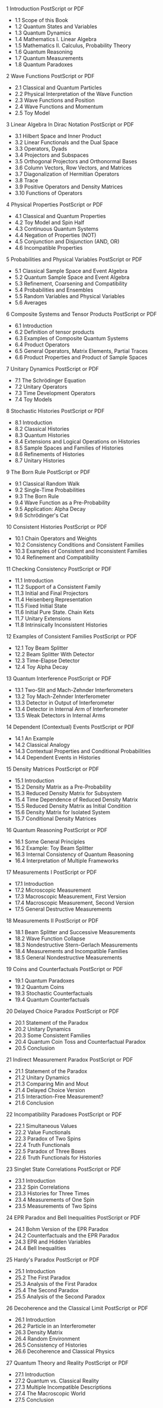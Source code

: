

1 Introduction PostScript or PDF

-  1.1 Scope of this Book
-  1.2 Quantum States and Variables
-  1.3 Quantum Dynamics
-  1.4 Mathematics I. Linear Algebra
-  1.5 Mathematics II. Calculus, Probability Theory
-  1.6 Quantum Reasoning
-  1.7 Quantum Measurements
-  1.8 Quantum Paradoxes


2 Wave Functions PostScript or PDF

-  2.1 Classical and Quantum Particles
-  2.2 Physical Interpretation of the Wave Function
-  2.3 Wave Functions and Position
-  2.4 Wave Functions and Momentum
-  2.5 Toy Model


3 Linear Algebra In Dirac Notation PostScript or PDF

-  3.1 Hilbert Space and Inner Product
-  3.2 Linear Functionals and the Dual Space
-  3.3 Operators, Dyads
-  3.4 Projectors and Subspaces
-  3.5 Orthogonal Projectors and Orthonormal Bases
-  3.6 Column Vectors, Row Vectors, and Matrices
-  3.7 Diagonalization of Hermitian Operators
-  3.8 Trace
-  3.9 Positive Operators and Density Matrices
-  3.10 Functions of Operators


4 Physical Properties PostScript or PDF

-  4.1 Classical and Quantum Properties
-  4.2 Toy Model and Spin Half
-  4.3 Continuous Quantum Systems
-  4.4 Negation of Properties (NOT)
-  4.5 Conjunction and Disjunction (AND, OR)
-  4.6 Incompatible Properties


5 Probabilities and Physical Variables PostScript or PDF

-  5.1 Classical Sample Space and Event Algebra
-  5.2 Quantum Sample Space and Event Algebra
-  5.3 Refinement, Coarsening and Compatibility
-  5.4 Probabilities and Ensembles
-  5.5 Random Variables and Physical Variables
-  5.6 Averages


6 Composite Systems and Tensor Products PostScript or PDF

-  6.1 Introduction
-  6.2 Definition of tensor products
-  6.3 Examples of Composite Quantum Systems
-  6.4 Product Operators
-  6.5 General Operators, Matrix Elements, Partial Traces
-  6.6 Product Properties and Product of Sample Spaces


7 Unitary Dynamics PostScript or PDF

-  7.1 The Schrödinger Equation
-  7.2 Unitary Operators
-  7.3 Time Development Operators
-  7.4 Toy Models


8 Stochastic Histories PostScript or PDF

-  8.1 Introduction
-  8.2 Classical Histories
-  8.3 Quantum Histories
-  8.4 Extensions and Logical Operations on Histories
-  8.5 Sample Spaces and Families of Histories
-  8.6 Refinements of Histories
-  8.7 Unitary Histories


9 The Born Rule PostScript or PDF

-  9.1 Classical Random Walk
-  9.2 Single-Time Probabilities
-  9.3 The Born Rule
-  9.4 Wave Function as a Pre-Probability
-  9.5 Application: Alpha Decay
-  9.6 Schrödinger's Cat


10 Consistent Histories PostScript or PDF

-  10.1 Chain Operators and Weights
-  10.2 Consistency Conditions and Consistent Families
-  10.3 Examples of Consistent and Inconsistent Families
-  10.4 Refinement and Compatibility


11 Checking Consistency PostScript or PDF

-  11.1 Introduction
-  11.2 Support of a Consistent Family
-  11.3 Initial and Final Projectors
-  11.4 Heisenberg Representation
-  11.5 Fixed Initial State
-  11.6 Initial Pure State. Chain Kets
-  11.7 Unitary Extensions
-  11.8 Intrinsically Inconsistent Histories


12 Examples of Consistent Families PostScript or PDF

-  12.1 Toy Beam Splitter
-  12.2 Beam Splitter With Detector
-  12.3 Time-Elapse Detector
-  12.4 Toy Alpha Decay


13 Quantum Interference PostScript or PDF

-  13.1 Two-Slit and Mach-Zehnder Interferometers
-  13.2 Toy Mach-Zehnder Interferometer
-  13.3 Detector in Output of Interferometer
-  13.4 Detector in Internal Arm of Interferometer
-  13.5 Weak Detectors in Internal Arms


14 Dependent (Contextual) Events PostScript or PDF

-  14.1 An Example
-  14.2 Classical Analogy
-  14.3 Contextual Properties and Conditional Probabilities
-  14.4 Dependent Events in Histories


15 Density Matrices PostScript or PDF

-  15.1 Introduction
-  15.2 Density Matrix as a Pre-Probability
-  15.3 Reduced Density Matrix for Subsystem
-  15.4 Time Dependence of Reduced Density Matrix
-  15.5 Reduced Density Matrix as Initial Condition
-  15.6 Density Matrix for Isolated System
-  15.7 Conditional Density Matrices


16 Quantum Reasoning PostScript or PDF

-  16.1 Some General Principles
-  16.2 Example: Toy Beam Splitter
-  16.3 Internal Consistency of Quantum Reasoning
-  16.4 Interpretation of Multiple Frameworks


17 Measurements I PostScript or PDF

-  17.1 Introduction
-  17.2 Microscopic Measurement
-  17.3 Macroscopic Measurement, First Version
-  17.4 Macroscopic Measurement, Second Version
-  17.5 General Destructive Measurements


18 Measurements II PostScript or PDF

-  18.1 Beam Splitter and Successive Measurements
-  18.2 Wave Function Collapse
-  18.3 Nondestructive Stern-Gerlach Measurements
-  18.4 Measurements and Incompatible Families
-  18.5 General Nondestructive Measurements


19 Coins and Counterfactuals PostScript or PDF

-  19.1 Quantum Paradoxes
-  19.2 Quantum Coins
-  19.3 Stochastic Counterfactuals
-  19.4 Quantum Counterfactuals


20 Delayed Choice Paradox PostScript or PDF

-  20.1 Statement of the Paradox
-  20.2 Unitary Dynamics
-  20.3 Some Consistent Families
-  20.4 Quantum Coin Toss and Counterfactual Paradox
-  20.5 Conclusion


21 Indirect Measurement Paradox PostScript or PDF

-  21.1 Statement of the Paradox
-  21.2 Unitary Dynamics
-  21.3 Comparing Min and Mout
-  21.4 Delayed Choice Version
-  21.5 Interaction-Free Measurement?
-  21.6 Conclusion


22 Incompatibility Paradoxes PostScript or PDF

-  22.1 Simultaneous Values
-  22.2 Value Functionals
-  22.3 Paradox of Two Spins
-  22.4 Truth Functionals
-  22.5 Paradox of Three Boxes
-  22.6 Truth Functionals for Histories


23 Singlet State Correlations PostScript or PDF

-  23.1 Introduction
-  23.2 Spin Correlations
-  23.3 Histories for Three Times
-  23.4 Measurements of One Spin
-  23.5 Measurements of Two Spins


24 EPR Paradox and Bell Inequalities PostScript or PDF

-  24.1 Bohm Version of the EPR Paradox
-  24.2 Counterfactuals and the EPR Paradox
-  24.3 EPR and Hidden Variables
-  24.4 Bell Inequalities


25 Hardy's Paradox PostScript or PDF

-  25.1 Introduction
-  25.2 The First Paradox
-  25.3 Analysis of the First Paradox
-  25.4 The Second Paradox
-  25.5 Analysis of the Second Paradox


26 Decoherence and the Classical Limit PostScript or PDF

-  26.1 Introduction
-  26.2 Particle in an Interferometer
-  26.3 Density Matrix
-  26.4 Random Environment
-  26.5 Consistency of Histories
-  26.6 Decoherence and Classical Physics

27 Quantum Theory and Reality PostScript or PDF

-  27.1 Introduction
-  27.2 Quantum vs. Classical Reality
-  27.3 Multiple Incompatible Descriptions
-  27.4 The Macroscopic World
-  27.5 Conclusion
